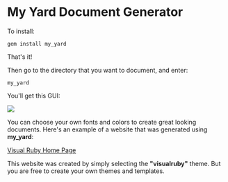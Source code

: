 # My Yard Document Generator

To install:
```
gem install my_yard
```
That's it!

Then go to the directory that you want to document, and enter:
```
my_yard
```
You'll get this GUI:

![](https://beagle123.github.io/visualruby/docs/img/my_yard.png)

You can choose your own fonts and colors to create great looking documents.
 Here's an example of a website that was generated using **my_yard**:

[Visual Ruby Home Page](https://beagle123.github.io/visualruby/)

This website was created by simply selecting
the **"visualruby"** theme.  But you are free to create your own themes and templates.
